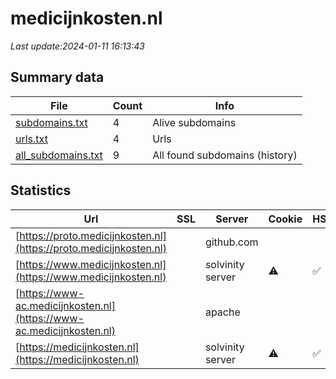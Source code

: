 # medicijnkosten.nl
*Last update:2024-01-11 16:13:43*
## Summary data
| File       | Count | Info |
|------------|-------|------|
|[subdomains.txt](/data/medicijnkosten/subdomains.txt)|4|Alive subdomains|
|[urls.txt](/data/medicijnkosten/urls.txt)|4|Urls|
|[all_subdomains.txt](/data/medicijnkosten/all_subdomains.txt)|9|All found subdomains (history)|
## Statistics
| Url | SSL | Server | Cookie | HSTS | CSP | XFO | XXP | RP | Tech |
|------------|-------|------|------|------|------|------|------|------|------|
|[https://proto.medicijnkosten.nl](https://proto.medicijnkosten.nl)| |github.com| | | | | |:white_check_mark: | |Fastly GitHub Pages...| |
|[https://www.medicijnkosten.nl](https://www.medicijnkosten.nl)| |solvinity server|:warning: |:white_check_mark: | |:warning: | |:white_check_mark: | |:white_check_mark: | |Bloomreach HSTS| |
|[https://www-ac.medicijnkosten.nl](https://www-ac.medicijnkosten.nl)| |apache| | | | | |:white_check_mark: | |Apache HTTP Server B...| |
|[https://medicijnkosten.nl](https://medicijnkosten.nl)| |solvinity server|:warning: |:white_check_mark: | |:warning: | |:white_check_mark: | |:white_check_mark: | |Apache HTTP Server H...| |